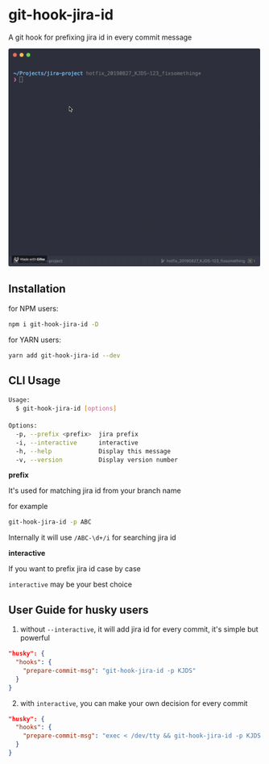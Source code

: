 # git-hook-jira-id

A git hook for prefixing jira id in every commit message

<img width="500px" src="media/terminal.gif" alt="terminal.gif">

## Installation

for NPM users:

```bash
npm i git-hook-jira-id -D
```

for YARN users:

```bash
yarn add git-hook-jira-id --dev
```

## CLI Usage

```bash
Usage:
  $ git-hook-jira-id [options]

Options:
  -p, --prefix <prefix>  jira prefix
  -i, --interactive      interactive
  -h, --help             Display this message
  -v, --version          Display version number
```

**prefix**

It's used for matching jira id from your branch name

for example

```bash
git-hook-jira-id -p ABC
```

Internally it will use `/ABC-\d+/i` for searching jira id

**interactive**

If you want to prefix jira id case by case

`interactive` may be your best choice


## User Guide for husky users

1. without `--interactive`, it will add jira id for every commit, it's simple but powerful

```json
"husky": {
  "hooks": {
    "prepare-commit-msg": "git-hook-jira-id -p KJDS"
  }
}
```

2. with `interactive`, you can make your own decision for every commit

```json
"husky": {
  "hooks": {
    "prepare-commit-msg": "exec < /dev/tty && git-hook-jira-id -p KJDS -i || true"
  }
}
```
